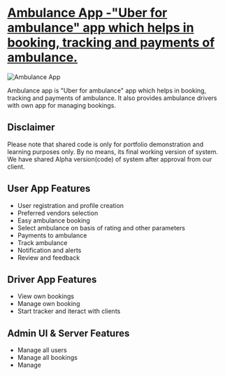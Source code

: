 # [Ambulance App -"Uber for ambulance" app which helps in booking, tracking and payments of ambulance.](http://www.technolabs.in/showcase/ambulanceapp)

![Ambulance App](/docs/screenshots/aa0001.png "Ambulance App")

Ambulance app is "Uber for ambulance" app which helps in booking, tracking and payments of ambulance. It also provides ambulance drivers with own app for managing bookings.

## Disclaimer
Please note that shared code is only for portfolio demonstration and learning purposes only. By no means, its final working version of system. We have shared Alpha version(code) of system after approval from our client.

## User App Features
+ User registration and profile creation
+ Preferred vendors selection
+ Easy ambulance booking
+ Select ambulance on basis of rating and other parameters
+ Payments to ambulance
+ Track ambulance
+ Notification and alerts
+ Review and feedback

## Driver App Features
+ View own bookings
+ Manage own booking
+ Start tracker and iteract with clients

## Admin UI & Server Features
+ Manage all users
+ Manage all bookings
+ Manage 

